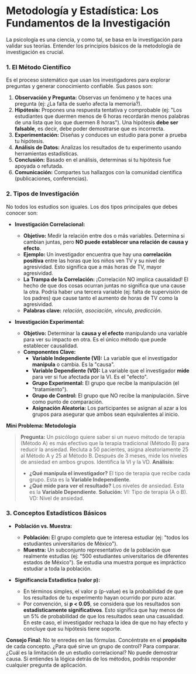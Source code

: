 # Metodología y Estadística: Los Fundamentos de la Investigación

La psicología es una ciencia, y como tal, se basa en la investigación para validar sus teorías. Entender los principios básicos de la metodología de investigación es crucial.

### 1. El Método Científico

Es el proceso sistemático que usan los investigadores para explorar preguntas y generar conocimiento confiable. Sus pasos son:
1.  **Observación y Pregunta:** Observas un fenómeno y te haces una pregunta (ej: ¿La falta de sueño afecta la memoria?).
2.  **Hipótesis:** Propones una respuesta tentativa y comprobable (ej: "Los estudiantes que duermen menos de 6 horas recordarán menos palabras de una lista que los que duermen 8 horas"). Una hipótesis **debe ser falsable**, es decir, debe poder demostrarse que es incorrecta.
3.  **Experimentación:** Diseñas y conduces un estudio para poner a prueba tu hipótesis.
4.  **Análisis de Datos:** Analizas los resultados de tu experimento usando herramientas estadísticas.
5.  **Conclusión:** Basado en el análisis, determinas si tu hipótesis fue apoyada o refutada.
6.  **Comunicación:** Compartes tus hallazgos con la comunidad científica (publicaciones, conferencias).

### 2. Tipos de Investigación

No todos los estudios son iguales. Los dos tipos principales que debes conocer son:

-   **Investigación Correlacional:**
    -   **Objetivo:** Medir la relación entre dos o más variables. Determina si cambian juntas, pero **NO puede establecer una relación de causa y efecto**.
    -   **Ejemplo:** Un investigador encuentra que hay una **correlación positiva** entre las horas que los niños ven TV y su nivel de agresividad. Esto significa que a más horas de TV, mayor agresividad.
    -   **La Trampa de la Correlación:** ¡Correlación NO implica causalidad! El hecho de que dos cosas ocurran juntas no significa que una cause la otra. Podría haber una tercera variable (ej: falta de supervisión de los padres) que cause tanto el aumento de horas de TV como la agresividad.
    -   **Palabras clave:** *relación, asociación, vínculo, predicción*.

-   **Investigación Experimental:**
    -   **Objetivo:** Determinar la **causa y el efecto** manipulando una variable para ver su impacto en otra. Es el único método que puede establecer causalidad.
    -   **Componentes Clave:**
        -   **Variable Independiente (VI):** La variable que el investigador **manipula** o cambia. Es la "causa".
        -   **Variable Dependiente (VD):** La variable que el investigador **mide** para ver si fue afectada por la VI. Es el "efecto".
        -   **Grupo Experimental:** El grupo que recibe la manipulación (el "tratamiento").
        -   **Grupo de Control:** El grupo que NO recibe la manipulación. Sirve como punto de comparación.
        -   **Asignación Aleatoria:** Los participantes se asignan al azar a los grupos para asegurar que ambos sean equivalentes al inicio.

**Mini Problema: Metodología**
> **Pregunta:** Un psicólogo quiere saber si un nuevo método de terapia (Método A) es más efectivo que la terapia tradicional (Método B) para reducir la ansiedad. Recluta a 50 pacientes, asigna aleatoriamente 25 al Método A y 25 al Método B. Después de 3 meses, mide los niveles de ansiedad en ambos grupos. Identifica la VI y la VD.
> **Análisis:**
> -   **¿Qué manipula el investigador?** El tipo de terapia que recibe cada grupo. Esta es la **Variable Independiente**.
> -   **¿Qué mide para ver el resultado?** Los niveles de ansiedad. Esta es la **Variable Dependiente**.
> **Solución:** VI: Tipo de terapia (A o B). VD: Nivel de ansiedad.

### 3. Conceptos Estadísticos Básicos

-   **Población vs. Muestra:**
    -   **Población:** El grupo completo que te interesa estudiar (ej: "todos los estudiantes universitarios de México").
    -   **Muestra:** Un subconjunto representativo de la población que realmente estudias (ej: "500 estudiantes universitarios de diferentes estados de México"). Se estudia una muestra porque es impráctico estudiar a toda la población.

-   **Significancia Estadística (valor p):**
    -   En términos simples, el valor p (p-value) es la probabilidad de que los resultados de tu experimento hayan ocurrido por puro azar.
    -   Por convención, si **p < 0.05**, se considera que los resultados son **estadísticamente significativos**. Esto significa que hay menos de un 5% de probabilidad de que los resultados sean una casualidad. En este caso, el investigador rechaza la idea de que no hay efecto y concluye que su hipótesis tiene soporte.

**Consejo Final:** No te enredes en las fórmulas. Concéntrate en el **propósito** de cada concepto. ¿Para qué sirve un grupo de control? Para comparar. ¿Cuál es la limitación de un estudio correlacional? No puede demostrar causa. Si entiendes la lógica detrás de los métodos, podrás responder cualquier pregunta de aplicación.
